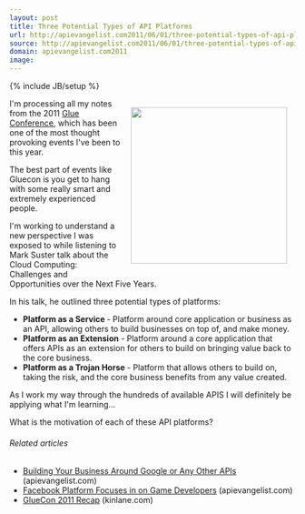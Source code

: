 ```yaml
---
layout: post
title: Three Potential Types of API Platforms
url: http://apievangelist.com2011/06/01/three-potential-types-of-api-platforms/
source: http://apievangelist.com2011/06/01/three-potential-types-of-api-platforms/
domain: apievangelist.com2011
image: 
---
```

{% include JB/setup %}
<img style="padding: 15px;" src="http://kinlane-productions.s3.amazonaws.com/api-evangelist/trojan-horse.gif" alt="" width="275" align="right" />I'm processing all my notes from the 2011 <a title="Glue Conference" href="http://gluecon.com/">Glue Conference</a>, which has been one of the most thought provoking events I've been to this year.<p></p>
The best part of events like Gluecon is you get to hang with some really smart and extremely experienced people.<p></p>
I'm working to understand a new perspective I was exposed to while listening to Mark Suster talk about the Cloud Computing: Challenges and Opportunities over the Next Five Years.<p></p>
In his talk, he outlined three potential types of platforms:
<ul class="mainlist">
	<li><strong>Platform as a Service </strong>- Platform around core application or business as an API, allowing others to build businesses on top of, and make money.</li>
	<li><strong>Platform as an Extension</strong> - Platform around a core application that offers APIs as an extension for others to build on bringing value back to the core business.</li>
	<li><strong>Platform as a Trojan Horse</strong> - Platform that allows others to build on, taking the risk, and the core business benefits from any value created.</li>
</ul>
As I work my way through the hundreds of available APIS I will definitely be applying what I'm learning...<p></p>
What is the motivation of each of these API platforms?
<h6 class="zemanta-related-title" style="font-size: 1em;">Related articles</h6>
<ul class="zemanta-article-ul">
	<li class="zemanta-article-ul-li"><a href="http://blog.apievangelist.com/2011/05/28/building-your-business-around-google-or-any-other-apis/">Building Your Business Around Google or Any Other APIs</a> (apievangelist.com)</li>
	<li class="zemanta-article-ul-li"><a href="http://blog.apievangelist.com/2011/05/25/facebook-platform-focuses-in-on-game-developers/">Facebook Platform Focuses in on Game Developers</a> (apievangelist.com)</li>
	<li class="zemanta-article-ul-li"><a href="http://www.kinlane.com/2011/05/gluecon-2011-recap/">GlueCon 2011 Recap</a> (kinlane.com)</li>
</ul>

